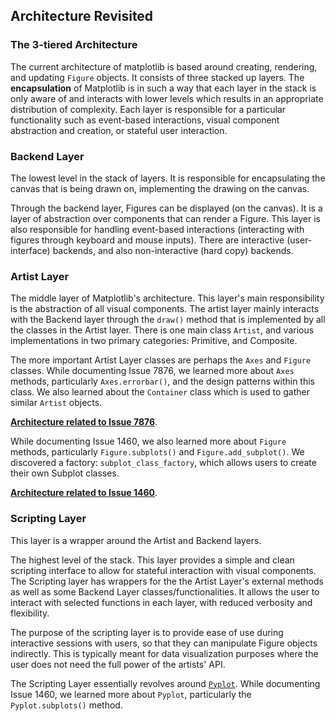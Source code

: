 ## Architecture Revisited ##

### The 3-tiered Architecture

The current architecture of matplotlib is based around creating, rendering, and updating `Figure` objects. It consists of three stacked up layers. The **encapsulation** of Matplotlib is in such a way that each layer in the stack is only aware of and interacts with lower levels which results in an appropriate distribution of complexity. Each layer is responsible for a particular functionality such as event-based interactions, visual component abstraction and creation, or stateful user interaction.

### Backend Layer

The lowest level in the stack of layers. It is responsible for encapsulating the canvas that is being drawn on, implementing the drawing on the canvas. 

Through the backend layer, Figures can be displayed (on the canvas). It is a layer of abstraction over components that can render a Figure. This layer is also responsible for handling event-based interactions (interacting with figures through keyboard and mouse inputs). There are interactive (user-interface) backends, and also non-interactive (hard copy) backends.

### Artist Layer

The middle layer of Matplotlib's architecture. This layer's main responsibility is the abstraction of all visual components.  The artist layer mainly interacts with the Backend layer through the `draw()` method that is implemented by all the classes in the Artist layer. There is one main class `Artist`, and various implementations in two primary categories: Primitive, and Composite.

The more important Artist Layer classes are perhaps the `Axes` and `Figure` classes. While documenting Issue 7876, we learned more about `Axes` methods, particularly `Axes.errorbar()`, and the design patterns within this class. We also learned about the `Container` class which is used to gather similar `Artist` objects. 

[**Architecture related to Issue 7876**](./architecture_7876).

While documenting Issue 1460, we also learned more about `Figure` methods, particularly `Figure.subplots()` and `Figure.add_subplot()`. We discovered a factory: `subplot_class_factory`, which allows users to create their own Subplot classes.

[**Architecture related to Issue 1460**](./architecture_1460).

### Scripting Layer

This layer is a wrapper around the Artist and Backend layers.

The highest level of the stack. This layer provides a simple and clean scripting interface to allow for stateful interaction with visual components. The Scripting layer has wrappers for the the Artist Layer's external methods as well as some Backend Layer classes/functionalities. It allows the user to interact with selected functions in each layer, with reduced verbosity and flexibility.

The purpose of the scripting layer is to provide ease of use during interactive sessions with users, so that they can manipulate Figure objects indirectly. This is typically meant for data visualization purposes where the user does not need the full power of the artists' API.

The Scripting Layer essentially revolves around [`Pyplot`](). While documenting Issue 1460, we learned more about `Pyplot`, particularly the `Pyplot.subplots()` method. 